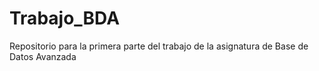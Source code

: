 # Trabajo_BDA
Repositorio para la primera parte del trabajo de la asignatura de Base de Datos Avanzada
